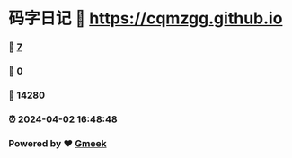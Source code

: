 # 码字日记 :link: https://cqmzgg.github.io 
### :page_facing_up: [7](https://cqmzgg.github.io/tag.html) 
### :speech_balloon: 0 
### :hibiscus: 14280 
### :alarm_clock: 2024-04-02 16:48:48 
### Powered by :heart: [Gmeek](https://github.com/Meekdai/Gmeek)
